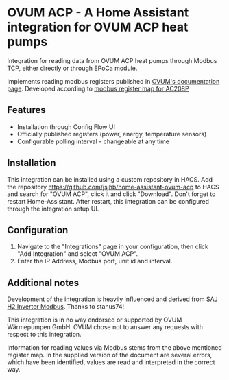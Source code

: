 # OVUM ACP - A Home Assistant integration for OVUM ACP heat pumps

Integration for reading data from OVUM ACP heat pumps through Modbus TCP, either directly or through EPoCa module.

Implements reading modbus registers published in [OVUM's documentation page](https://susi.ovum.at). Developed according to [modbus register map for AC208P](https://github.com/jsjhb/home-assistant-ovum-acp/blob/main/Anleitung_ModBusTCP_AirCubeACP_DE_240705.pdf)

## Features

- Installation through Config Flow UI
- Officially published registers (power, energy, temperature sensors)
- Configurable polling interval - changeable at any time

## Installation

This integration can be installed using a custom repository in HACS. Add the repository https://github.com/jsjhb/home-assistant-ovum-acp to HACS and search for "OVUM ACP", click it and click "Download". Don't forget to restart Home-Assistant. After restart, this integration can be configured through the integration setup UI.

## Configuration

1. Navigate to the "Integrations" page in your configuration, then click "Add Integration" and select "OVUM ACP".
2. Enter the IP Address, Modbus port, unit id and interval.

## Additional notes

Development of the integration is heavily influenced and derived from [SAJ H2 Inverter Modbus](https://github.com/stanus74/home-assistant-saj-h2-modbus). Thanks to stanus74!

This integration is in no way endorsed or supported by OVUM Wärmepumpen GmbH. OVUM chose not to answer any requests with respect to this integration.

Information for reading values via Modbus stems from the above mentioned register map. In the supplied version of the document are several errors, which have been identified, values are read and interpreted in the correct way.
